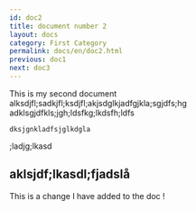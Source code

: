```yaml
---
id: doc2
title: document number 2
layout: docs
category: First Category
permalink: docs/en/doc2.html
previous: doc1
next: doc3
---
```


This is my second document alksdjfl;sadkjfl;ksdjfl;akjsdglkjadfgjkla;sgjdfs;hg
adklsgjdfkls;jgh;ldsfkg;lkdsfh;ldfs
```djsfgkdfhjgklagj
dksjgnkladfsjglkdgla
```

;ladjg;lkasd

## aklsjdf;lkasdl;fjadslå

This is a change I have added to the doc !